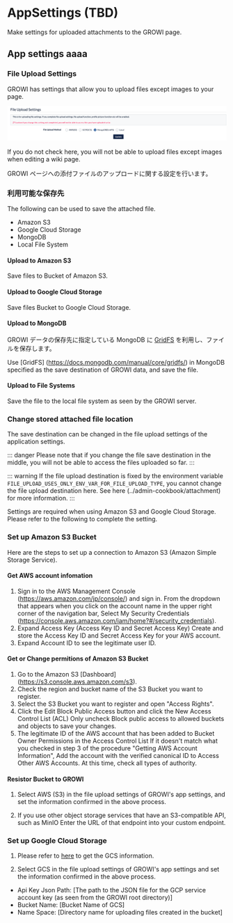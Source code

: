# AppSettings (TBD)

Make settings for uploaded attachments to the GROWI page.
<!-- [TODO: English translation by gw4283] -->

## App settings aaaa

### File Upload Settings

GROWI has settings that allow you to upload files except images to your page.

![app-settings18](./images/app-settings18.png)

If you do not check here, you will not be able to upload files except
 images when editing a wiki page.

GROWI ページへの添付ファイルのアップロードに関する設定を行います。

### 利用可能な保存先

The following can be used to save the attached file.

- Amazon S3
- Google Cloud Storage
- MongoDB
- Local File System

#### Upload to Amazon S3

Save files to Bucket of Amazon S3.
<!-- 
Amazon S3 の設定方法は[こちら](../management-cookbook/app-settings.html#amazon-s3-bucket-のセットアップ)を参考にしてください。 -->

#### Upload to Google Cloud Storage

Save files Bucket to Google Cloud Storage.

<!-- Google Cloud Storage の設定方法は[こちら](../management-cookbook/app-settings.html#google-cloud-storage-のセットアップ)を参考にしてください。 -->

#### Upload to MongoDB

GROWI データの保存先に指定している MongoDB に [GridFS](https://docs.mongodb.com/manual/core/gridfs/) を利用し、ファイルを保存します。

<!-- Save files to MongoDB by using [GridFS](https://docs.mongodb.com/manual/core/gridfs/) to MongoDB  -->

Use [GridFS] (<https://docs.mongodb.com/manual/core/gridfs/>) in MongoDB specified as the save destination of GROWI data, and save the file.

#### Upload to File Systems


Save the file to the local file system as seen by the GROWI server.

### Change stored attached file location


The save destination can be changed in the file upload settings of the application settings.

::: danger
Please note that if you change the file save destination in the middle, you will not be able to access the files uploaded so far.
:::

<!-- ![appsettings18](./images/appsettings18.png) -->

::: warning
If the file upload destination is fixed by the environment variable `FILE_UPLOAD_USES_ONLY_ENV_VAR_FOR_FILE_UPLOAD_TYPE`, you cannot change the file upload destination here. See here (../admin-cookbook/attachment) for more information.
:::

Settings are required when using Amazon S3 and Google Cloud Storage. Please refer to the following to complete the setting.

### Set up Amazon S3 Bucket

Here are the steps to set up a connection to Amazon S3 (Amazon Simple Storage Service).

#### Get AWS account infomation

1. Sign in to the AWS Management Console (<https://aws.amazon.com/jp/console/>) and sign in.
From the dropdown that appears when you click on the account name in the upper right corner of the navigation bar,
  Select My Security Credentials (<https://console.aws.amazon.com/iam/home?#/security_credentials>).
2. Expand Access Key (Access Key ID and Secret Access Key)
Create and store the Access Key ID and Secret Access Key for your AWS account.
3. Expand Account ID to see the legitimate user ID.

#### Get or Change permitions of Amazon S3 Bucket

1. Go to the Amazon S3 [Dashboard] (<https://s3.console.aws.amazon.com/s3>).
2. Check the region and bucket name of the S3 Bucket you want to register.
3. Select the S3 Bucket you want to register and open "Access Rights".
4. Click the Edit Block Public Access button and click the New Access Control List (ACL)
Only uncheck Block public access to allowed buckets and objects to save your changes.
5. The legitimate ID of the AWS account that has been added to Bucket Owner Permissions in the Access Control List
If it doesn't match what you checked in step 3 of the procedure "Getting AWS Account Information",
Add the account with the verified canonical ID to Access Other AWS Accounts. At this time, check all types of authority.

#### Resistor Bucket to GROWI

1. Select AWS (S3) in the file upload settings of GROWI's app settings, and set the information confirmed in the above process.

2. If you use other object storage services that have an S3-compatible API, such as MinIO
Enter the URL of that endpoint into your custom endpoint.

<!-- ![appsettings19](./images/appsettings19.png) -->

### Set up Google Cloud Storage

1. Please refer to [here](https://cloud.google.com/iam/docs/creating-managing-service-account-keys) to get the GCS information.

2. Select GCS in the file upload settings of GROWI's app settings and set the information confirmed in the above process.

<!-- ![appsettings20](./images/appsettings20.png) -->

- Api Key Json Path: [The path to the JSON file for the GCP service account key (as seen from the GROWI root directory)]
- Bucket Name: [Bucket Name of GCS]
- Name Space: [Directory name for uploading files created in the bucket]
